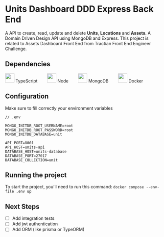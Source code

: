 # Units Dashboard DDD Express Back End

A API to create, read, update and delete **Units**, **Locations** and **Assets**. A Domain Driven Design API using MongoDB and Express. This project is related to Assets Dashboard Front End from Tractian Front End Engineer Challenge.

## Dependencies

<div>
  <img width="30" src="https://pics.freeicons.io/uploads/icons/png/14678610731551953708-512.png" /> TypeScript &nbsp;&nbsp;&nbsp;&nbsp;&nbsp;&nbsp;
  <img width="30" src="https://pics.freeicons.io/uploads/icons/png/15056343581551942278-512.png" /> Node &nbsp;&nbsp;&nbsp;&nbsp;&nbsp;&nbsp;
  <img width="30" src="https://pics.freeicons.io/uploads/icons/png/2160067051553750371-512.png" /> MongoDB &nbsp;&nbsp;&nbsp;&nbsp;&nbsp;&nbsp;
  <img width="30" src="https://pics.freeicons.io/uploads/icons/png/15889022741579517836-512.png" /> Docker
</div>

## Configuration

Make sure to fill correctly your environment variables

```
// .env

MONGO_INITDB_ROOT_USERNAME=root
MONGO_INITDB_ROOT_PASSWORD=root
MONGO_INITDB_DATABASE=unit

API_PORT=8001
API_HOST=units-api
DATABASE_HOST=units-database
DATABASE_PORT=27017
DATABASE_COLLECTION=unit
```

## Running the project

To start the project, you'll need to run this command:
`docker compose --env-file .env up`

## Next Steps

- [ ] Add integration tests
- [ ] Add jwt authentication
- [ ] Add ORM (like prisma or TypeORM)
